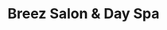 ---
title: "Breez Salon & Day Spa"
url: /new-smyrna-beach/breez-salon-und-day-spa/
shop: Massage
---